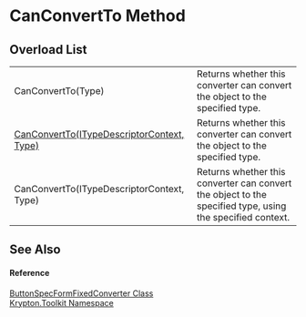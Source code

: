 # CanConvertTo Method


## Overload List
<table>
<tr>
<td>CanConvertTo(Type)</td>
<td>Returns whether this converter can convert the object to the specified type.</td></tr>
<tr>
<td><a href="4d9917ac-024d-6a17-095f-aac52ba2ae3d.md">CanConvertTo(ITypeDescriptorContext, Type)</a></td>
<td>Returns whether this converter can convert the object to the specified type.</td></tr>
<tr>
<td>CanConvertTo(ITypeDescriptorContext, Type)</td>
<td>Returns whether this converter can convert the object to the specified type, using the specified context.</td></tr>
</table>

## See Also


#### Reference
<a href="c2753ce9-d33c-947f-35a8-4491ca9fa458.md">ButtonSpecFormFixedConverter Class</a>  
<a href="79d2eac2-21f4-54ff-7552-b20c33c30600.md">Krypton.Toolkit Namespace</a>  
